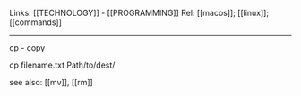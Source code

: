 Links: [[TECHNOLOGY]] - [[PROGRAMMING]]
Rel: [[macos]]; [[linux]]; [[commands]]

--- 
cp - copy 

cp filename.txt Path/to/dest/

see also: [[mv]], [[rm]]